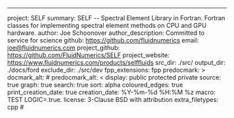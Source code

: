 ---
project: SELF
summary: SELF -- Spectral Element Library in Fortran. Fortran classes for implementing spectral element methods on CPU and GPU hardware.
author: Joe Schoonover
author_description: Committed to service for science
github: https://github.com/fluidnumerics
email: joe@fluidnumerics.com
project_github: https://github.com/FluidNumerics/SELF
project_website: https://www.fluidnumerics.com/products/selffluids
src_dir: ./src/
output_dir: ./docs/ford
exclude_dir: ./src/dev
fpp_extensions: fpp
predocmark: >
docmark_alt: #
predocmark_alt: <
display: public
         protected
         private
source: true
graph: true
search: true
sort: alpha
coloured_edges: true
print_creation_date: true
creation_date: %Y-%m-%d %H:%M %z
macro: TEST
       LOGIC=.true.
license: 3-Clause BSD with attribution
extra_filetypes: cpp #
